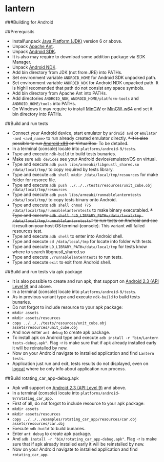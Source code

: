 lantern
=======

###Building for Android

##Prerequisits
* Install\unpack [Java Platform (JDK)](http://www.oracle.com/technetwork/java/javase/downloads/index.html) version 6 or above.
* Unpack [Apache Ant](http://ant.apache.org/bindownload.cgi).
* Unpack [Android SDK](http://developer.android.com/sdk/index.html).
* It is also may require to download some addition package via SDK Manager.
* Unpack [Android NDK](http://developer.android.com/tools/sdk/ndk/index.html).
* Add bin directory from JDK (not from JRE) into PATHs.
* Set environment variable ```ANDROID_HOME``` for Android SDK unpacked path.
* Set environment variable ```ANDROID_NDK``` for Android NDK unpacked path. It is highli recomended that path do not consist any space symbols.
* Add bin directory from Apache Ant into PATHs.
* Add directories ```ANDROID_NDK```, ```ANDROID_HOME/platform-tools``` and ```ANDROID_HOME/tools``` into PATHs.
* On Windows it may require to install [MinGW](http://sourceforge.net/projects/mingw) or [MinGW-w64](http://sourceforge.net/projects/mingw-w64) and set it bin directory into PATHs.

##Build and run tests
* Connect your Android device, start emulator by ```android avd``` or ```emulator -avd <avd_name>``` to run already created emulator directly.
~~* It is also possible to run [Android x86](http://www.android-x86.org/download) on VirtualBox.~~ To be detailed.
* In a terminal (console) locate into ```platforms/android-9/tests```.
* Type and execute ```ndk-build``` to build tests bunaries.
* Make sure ```adb devices``` see your Android device/emulator/OS on virtual.
* Type and execute ```adb push libs/armeabi/libgnustl_shared.so /data/local/tmp/``` to copy required by tests library.
* Type and execute ```adb shell mkdir /data/local/tmp/resources``` for make folder for resorce file.
* Type and execute ```adb push ../../../tests/resources/unit_cube.obj /data/local/tmp/resources```
* Type and execute ```adb push libs/armeabi/runnablelanterntests /data/local/tmp/``` to copy tests binary onto Android.
* Type and execute ```adb shell chmod 775 /data/local/tmp/runnablelanterntests``` to make binary executabled.
~~* Type and execute ```adb shell "LD_LIBRARY_PATH=/data/local/tmp /data/local/tmp/runnablelanterntests"``` to run tests on Android and see it result on your host OS terminal (console).~~ This variant will failed resources test.
* Type and execute ```adb shell``` to enter into Android shell.
* Type and execute ```cd /data/local/tmp``` for locate into folder with tests.
* Type and execute ```LD_LIBRARY_PATH=/data/local/tmp``` for tests know where to search libgnustl_shared.so
* Type and execute ```./runnablelanterntests``` to run tests.
* Type and execute ```exit``` to exit from Android shell.

##Build and run tests via apk package
* It is also possible to create and run apk, that support on [Android 2.3 (API Level 9)](https://developer.android.com/guide/topics/manifest/uses-sdk-element.html#ApiLevels) and above.
* In a terminal (console) locate into ```platforms/android-9/tests```.
* As in previous variant type and execute ```ndk-build``` to build tests bunaries.
* Do not forgot to include resource to your apk package:
* ```mkdir assets```
* ```mkdir assets/resources```
* ```copy ../../../tests/resources/unit_cube.obj assets/resources/unit_cube.obj```
* And now enter ```ant debug``` to create apk package.
* To install apk on Android type and execute ```adb install -r "bin/Lantern tests-debug.apk"```. Flag -r is make sure that if apk already installed early it will be reinstalled by new.
* Now on your Android navigate to installed application and find ```Lantern tests```.
* Application just run and exit, tests results do not displayed, even on [logcat](http://developer.android.com/tools/help/logcat.html) where be only info about application run process.

##Build rotating_car_app-debug.apk
* Apk will support on [Android 2.3 (API Level 9)](https://developer.android.com/guide/topics/manifest/uses-sdk-element.html#ApiLevels) and above.
* In a terminal (console) locate into ```platforms/android-9/rotating_car_app```.
* First of all, do not forgot to include resource to your apk package:
* ```mkdir assets```
* ```mkdir assets/resources```
* ```copy ../../../examples/rotating_car_app/resources/car.obj assets/resources/car.obj```
* Execute ```ndk-build``` to build bunaries.
* Enter ```ant debug``` to create apk package.
* And ```adb install -r "bin/rotating_car_app-debug.apk"```. Flag -r is make sure that if apk already installed early it will be reinstalled by new.
* Now on your Android navigate to installed application and find ```rotating_car_app```.
